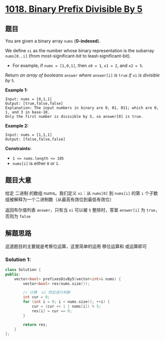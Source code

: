 # [1018. Binary Prefix Divisible By 5](https://leetcode.com/problems/binary-prefix-divisible-by-5/)

## 题目

You are given a binary array `nums` (**0-indexed**).

We define `xi` as the number whose binary representation is the subarray `nums[0..i]` (from most-significant-bit to least-significant-bit).

- For example, if `nums = [1,0,1]`, then `x0 = 1`, `x1 = 2`, and `x2 = 5`.

Return *an array of booleans* `answer` *where* `answer[i]` *is* `true` *if* `xi` *is divisible by* `5`.

 

**Example 1:**

```
Input: nums = [0,1,1]
Output: [true,false,false]
Explanation: The input numbers in binary are 0, 01, 011; which are 0, 1, and 3 in base-10.
Only the first number is divisible by 5, so answer[0] is true.
```

**Example 2:**

```
Input: nums = [1,1,1]
Output: [false,false,false]
```

 

**Constraints:**

- `1 <= nums.length <= 105`
- `nums[i]` is either `0` or `1`.

## 题目大意

给定 二进制 的数组 nums。我们定义 `xi`：从 `nums[0]` 到 `nums[i]` 的第 `i` 个子数组被解释为一个二进制数（从最高有效位到最低有效位）

返回布尔值列表 `answer`，只有当 `xi` 可以被 `5` 整除时，答案 `answer[i]` 为 `true`，否则为 `false`

## 解题思路

这道题目的主要就是考察位运算，这里简单的运用 移位运算和 或运算即可

### Solution 1:

````c++
class Solution {
public:
    vector<bool> prefixesDivBy5(vector<int>& nums) {
        vector<bool> res(nums.size());

        // 计算  xi 然后进行判断
        int cur = 0;
        for (int i = 0; i < nums.size(); ++i) {
            cur = (cur << 1 | nums[i]) % 5;
            res[i] = cur == 0;
        }

        return res;
    }
};
````

